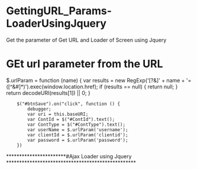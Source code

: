 # GettingURL_Params-LoaderUsingJquery
Get the parameter of Get URL and Loader of Screen using Jquery

# GEt url parameter from the URL

 $.urlParam = function (name) {
            var results = new RegExp('[\?&]' + name + '=([^&#]*)').exec(window.location.href);
            if (results == null) {
                return null;
            }
            return decodeURI(results[1]) || 0;
        }

        $("#btnSave").on("click", function () {
            debugger;
            var uri = this.baseURI;
            var ContId = $("#ContId").text();
            var ContType = $("#ContType").text();
            var userName = $.urlParam('username');
            var clientId = $.urlParam('clientid');
            var password = $.urlParam('password');
        })
	
***********************#Ajax Loader using Jquery   **************************************************    
<!DOCTYPE html>
<html>
<head>
    <meta name="viewport" content="width=device-width" />
    <title>ImageLoadingDemo</title>
    <style>
        .center-div {
            width: 300px;
            height: 300px;
            position: absolute;
            left: 50%;
            top: 50%;
            margin-left: -150px;
            margin-top: -150px;
        }

        .spinner {
            position: fixed;
            z-index: 999;
            height: 100%;
            width: 100%;
            top: 0;
            left: 0;
            background-color: Black;
            filter: alpha(opacity=60);
            opacity: 0.6;
            -moz-opacity: 0.8;
        }
        <!-- .loader { -->
            <!-- margin: auto; -->
            <!-- border: 16px solid #f3f3f3; -->
            <!-- border-radius: 50%; -->
            <!-- border-top: 16px solid #15a0ec; -->
            <!-- border-bottom: 16px solid #15a0ec; -->
            <!-- width: 120px; -->
            <!-- height: 120px; -->
            <!-- -webkit-animation: spin 2s linear infinite; -->
            <!-- animation: spin 2s linear infinite; -->
        <!-- } -->

        .inner-div {
            background-color: white;
            border-radius: 15px;
            margin: auto;
            padding: 16%;
            width: 45px;
        }

        @@-webkit-keyframes spin {
            0% {
                -webkit-transform: rotate(0deg);
            }

            100% {
                -webkit-transform: rotate(360deg);
            }
        }

        @@keyframes spin {
            0% {
                transform: rotate(0deg);
            }

            100% {
                transform: rotate(360deg);
            }
        }
    </style>
    <script src="https://ajax.googleapis.com/ajax/libs/jquery/3.1.1/jquery.min.js"></script>
    <script>
        $(document).ready(function () {
           
                $('.spinner').css('display', 'block');
             
        });
    </script>
	<script type="text/javascript">
        window.onload = function () {
            setTimeout(function () {
<!--                 document.body.removeChild(modal); -->
<!--                 loading.style.display = "none"; -->
$('.spinner').css('display', 'none');
            }, 387000);
        };
    </script>
</head>
<body>
    <div> 
        <input type="button" id="btnSubmit" value="Submit" />

        <div class="spinner" style="display:none">
            <div class="center-div">
                <div class="inner-div">
                    <div class="loader">
					 <img src="https://www.aspsnippets.com/demos/loader.gif" alt="" />
					</div>
                </div>
            </div>
        </div>
    </div>
</body>
</html>
